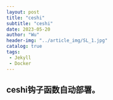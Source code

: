 ```yaml
---
layout: post
title: "ceshi"
subtitle: "ceshi"
date: 2023-05-20
author: "Wu"
header-img: "../article_img/SL_1.jpg"
catalog: true
tags: 
 - Jekyll
 - Docker
---
```


## ceshi钩子函数自动部署。

